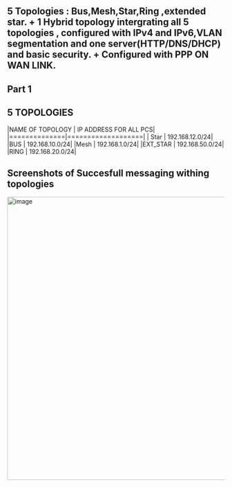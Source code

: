 ## 5 Topologies : Bus,Mesh,Star,Ring ,extended star. + 1 Hybrid topology intergrating all 5 topologies , configured with IPv4 and IPv6,VLAN segmentation  and one server(HTTP/DNS/DHCP) and basic security. + Configured with PPP ON WAN LINK.

  ## Part 1 
  ## 5 TOPOLOGIES

  
|NAME OF TOPOLOGY | IP ADDRESS FOR ALL PCS|
|==============|===================|
| Star         | 192.168.12.0/24|
|BUS           | 192.168.10.0/24|
|Mesh          | 192.168.1.0/24|
|EXT_STAR      | 192.168.50.0/24|
|RING          | 192.168.20.0/24|

## Screenshots of Succesfull messaging withing topologies

<img width="804" height="654" alt="image" src="https://github.com/user-attachments/assets/0472dc45-2f9e-405f-b6b9-f72c583f3774" />

                
                
